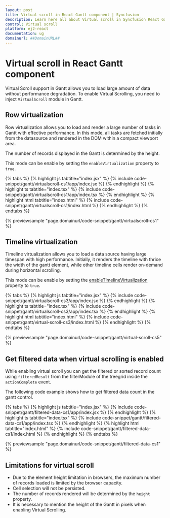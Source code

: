 ```yaml
---
layout: post
title: Virtual scroll in React Gantt component | Syncfusion
description: Learn here all about Virtual scroll in Syncfusion React Gantt component of Syncfusion Essential JS 2 and more.
control: Virtual scroll 
platform: ej2-react
documentation: ug
domainurl: ##DomainURL##
---
```


# Virtual scroll in React Gantt component

Virtual Scroll support in Gantt allows you to load large amount of data without performance degradation. To enable Virtual Scrolling, you need to inject `VirtualScroll` module in Gantt.

## Row virtualization

Row virtualization allows you to load and render a large number of tasks in Gantt with effective performance. In this mode, all tasks are fetched initially from the datasource and rendered in the DOM within a compact viewport area.

The number of records displayed in the Gantt is determined by the height.

This mode can be enable by setting the `enableVirtualization` property to `true`.

{% tabs %}
{% highlight js tabtitle="index.jsx" %}
{% include code-snippet/gantt/virtualscroll-cs1/app/index.jsx %}
{% endhighlight %}
{% highlight ts tabtitle="index.tsx" %}
{% include code-snippet/gantt/virtualscroll-cs1/app/index.tsx %}
{% endhighlight %}
{% highlight html tabtitle="index.html" %}
{% include code-snippet/gantt/virtualscroll-cs1/index.html %}
{% endhighlight %}
{% endtabs %}
        
{% previewsample "page.domainurl/code-snippet/gantt/virtualscroll-cs1" %}

## Timeline virtualization

Timeline virtualization allows you to load a data source having large timespan with high performance. Initially, it renders the timeline with thrice the width of the gantt element, while other timeline cells render on-demand during horizontal scrolling.

This mode can be enable by setting the [enableTimelineVirtualization](https://ej2.syncfusion.com/react/documentation/api/gantt/#enabletimelinevirtualization) property to `true`.

{% tabs %}
{% highlight js tabtitle="index.jsx" %}
{% include code-snippet/gantt/virtualscroll-cs3/app/index.jsx %}
{% endhighlight %}
{% highlight ts tabtitle="index.tsx" %}
{% include code-snippet/gantt/virtualscroll-cs3/app/index.tsx %}
{% endhighlight %}
{% highlight html tabtitle="index.html" %}
{% include code-snippet/gantt/virtual-scroll-cs3/index.html %}
{% endhighlight %}
{% endtabs %}
        
{% previewsample "page.domainurl/code-snippet/gantt/virtual-scroll-cs5" %}

## Get filtered data when virtual scrolling is enabled

While enabling virtual scroll you can get the filtered or sorted record count using `filteredResult` from the filterModule of the treegrid inside the `actionComplete` event.

The following code example shows how to get filtered data count in the gantt control.

{% tabs %}
{% highlight js tabtitle="index.jsx" %}
{% include code-snippet/gantt/filtered-data-cs1/app/index.jsx %}
{% endhighlight %}
{% highlight ts tabtitle="index.tsx" %}
{% include code-snippet/gantt/filtered-data-cs1/app/index.tsx %}
{% endhighlight %}
{% highlight html tabtitle="index.html" %}
{% include code-snippet/gantt/filtered-data-cs1/index.html %}
{% endhighlight %}
{% endtabs %}
        
{% previewsample "page.domainurl/code-snippet/gantt/filtered-data-cs1" %}

## Limitations for virtual scroll

* Due to the element height limitation in browsers, the maximum number of records loaded is limited by the browser capacity.
* Cell selection will not be persisted.
* The number of records rendered will be determined by the `height` property.
* It is necessary to mention the height of the Gantt in pixels when enabling Virtual Scrolling.

